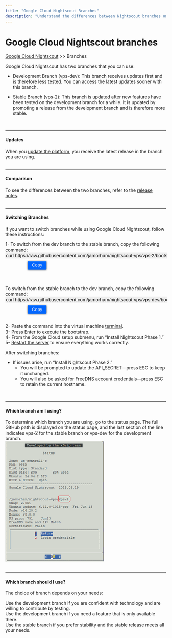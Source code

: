 ```yaml
---
title: "Google Cloud Nightscout Branches"
description: "Understand the differences between Nightscout branches on Google Cloud, how to switch between development (vps-dev) and stable (vps-2), and determine which one you’re currently using."
---
```


# Google Cloud Nightscout branches
[Google Cloud Nightscout](./GoogleCloud.md) >> Branches  
  
Google Cloud Nightscout has two branches that you can use:  
  
* Development Branch (vps-dev): This branch receives updates first and is therefore less tested. You can access the latest updates sooner with this branch.  
  
* Stable Branch (vps-2): This branch is updated after new features have been tested on the development branch for a while. It is updated by promoting a release from the development branch and is therefore more stable.  
<br/>  
  
---  
  
#### **Updates**  
When you [update the platform](./NS_SyncExecutables.md), you receive the latest release in the branch you are using.  
<br/>  
  
---  
  
#### **Comparison**  
To see the differences between the two branches, refer to the [release notes](./GC_ReleaseNotes.md).  
<br/>  
  
---  
    
#### **Switching Branches**  
If you want to switch branches while using Google Cloud Nightscout, follow these instructions:  

1- To switch from the dev branch to the stable branch, copy the following command:  
<input type="text" value="curl https://raw.githubusercontent.com/jamorham/nightscout-vps/vps-2/bootstrap.sh | bash" readonly  
       id="myInputText1"  
       style="border:none; color:#101010; background-color:#ededed; width:100%; font-size:15px">  
<button onclick="copyText('myInputText1', 'msg')"   
        style="border: 1px solid #0066ff; color:#f0f0f0; background: linear-gradient(#0066ff, #0066ff); font-size:14px; font-weight:400; border-radius: 2px; margin-left:70px;  margin-top:8px; padding:4px 12px; display:inline-block; box-shadow: inset 0px 1px 0px rgba(255,255,255,.3), 0px 1px 5px rgba(0,0,0,.7);">Copy</button>  
<span id="msg" style="margin-left:10px; color:green; display:none;">Copied!</span>  
<br/>  
To switch from the stable branch to the dev branch, copy the following command:  
<input type="text" value="curl https://raw.githubusercontent.com/jamorham/nightscout-vps/vps-dev/bootstrap.sh | bash" readonly  
       id="myInputText2"  
       style="border:none; color:#101010; background-color:#ededed; width:100%; font-size:15px">  
<button onclick="copyText('myInputText2', 'msg')"   
        style="border: 1px solid #0066ff; color:#f0f0f0; background: linear-gradient(#0066ff, #0066ff); font-size:14px; font-weight:400; border-radius: 2px; margin-left:70px;  margin-top:8px; padding:4px 12px; display:inline-block; box-shadow: inset 0px 1px 0px rgba(255,255,255,.3), 0px 1px 5px rgba(0,0,0,.7);">Copy</button>  
<br/>  
  
2- Paste the command into the virtual machine [terminal](./Terminal.md).  
3- Press Enter to execute the bootstrap.  
4- From the Google Cloud setup submenu, run “Install Nightscout Phase 1.”  
5- [Restart the server](./Restart.md) to ensure everything works correctly.  
  
After switching branches:  
- If issues arise, run “Install Nightscout Phase 2.”  
  - You will be prompted to update the API_SECRET—press ESC to keep it unchanged.  
  - You will also be asked for FreeDNS account credentials—press ESC to retain the current hostname.  
<br/>  
  
---  
   
#### **Which branch am I using?**  
To determine which branch you are using, go to the status page. The full GitHub path is displayed on the status page, and the last section of the line indicates vps-2 for the stable branch or vps-dev for the development branch.   
![BranchFlag](./GCNS/images/BranchFlag.png)  
<br/>  
  
---  
  
#### **Which branch should I use?**  
The choice of branch depends on your needs:  
  
Use the development branch if you are confident with technology and are willing to contribute by testing.  
Use the development branch if you need a feature that is only available there.  
Use the stable branch if you prefer stability and the stable release meets all your needs.  
  
